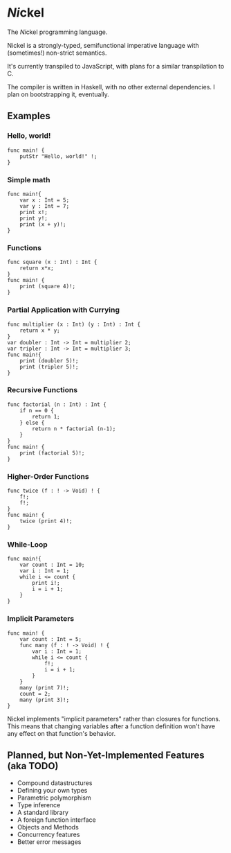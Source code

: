# *Ni*ckel
The *Ni*ckel programming language.

Nickel is a strongly-typed, semifunctional imperative language with (sometimes!) non-strict semantics.

It's currently transpiled to JavaScript, with plans for a similar transpilation to C.

The compiler is written in Haskell, with no other external dependencies. I plan on bootstrapping it, eventually.

## Examples

### Hello, world!
```
func main! {
	putStr "Hello, world!" !;
}
```
### Simple math
```
func main!{ 
	var x : Int = 5;
	var y : Int = 7;
	print x!;
	print y!;
	print (x + y)!;
}
```
### Functions
```
func square (x : Int) : Int {
	return x*x;
}
func main! {
	print (square 4)!;	
}
```
### Partial Application with Currying
```
func multiplier (x : Int) (y : Int) : Int {
	return x * y;
}
var doubler : Int -> Int = multiplier 2;
var tripler : Int -> Int = multiplier 3;
func main!{
	print (doubler 5)!;
	print (tripler 5)!;
}
```
### Recursive Functions
```
func factorial (n : Int) : Int {
	if n == 0 {
		return 1;
	} else {
		return n * factorial (n-1);
	}
}
func main! {
	print (factorial 5)!;	
}
```
### Higher-Order Functions
```
func twice (f : ! -> Void) ! {
	f!;
	f!;
}
func main! {
	twice (print 4)!;
}
```
### While-Loop
```
func main!{
	var count : Int = 10;
	var i : Int = 1;
	while i <= count {
		print i!;
		i = i + 1;
	}
}
```
### Implicit Parameters
```
func main! {
	var count : Int = 5;
	func many (f : ! -> Void) ! {
		var i : Int = 1;
		while i <= count {
			f!;
			i = i + 1;
		}
	}
	many (print 7)!;
	count = 2;
	many (print 3)!;
}
```
Nickel implements "implicit parameters" rather than closures for functions.
This means that changing variables after a function definition won't have any effect on that function's behavior.

## Planned, but Non-Yet-Implemented Features (aka TODO)

* Compound datastructures
* Defining your own types
* Parametric polymorphism
* Type inference
* A standard library
* A foreign function interface
* Objects and Methods
* Concurrency features
* Better error messages
